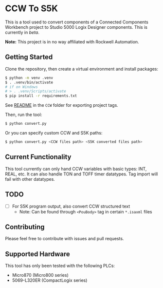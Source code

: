 # CCW To S5K

This is a tool used to convert components of a Connected Components Workbench project to Studio 5000 Logix Designer components. This is currently in *beta*.

**Note:** This project is in no way affiliated with Rockwell Automation.

## Getting Started

Clone the repository, then create a virtual environment and install packages:

```bash
$ python -m venv .venv
$ . .venv/bin/activate
# if on Windows
# > . .venv/Scripts/activate
$ pip install -r requirements.txt
```

See [README](CCW/README.md) in the `CCW` folder for exporting project tags.

Then, run the tool:

```bash
$ python convert.py
```

Or you can specify custom CCW and S5K paths:

```bash
$ python convert.py <CCW files path> <S5K converted files path>
```

## Current Functionality

This tool currently can only hand CCW variables with basic types: INT, REAL, etc. It can also handle TON and TOFF timer datatypes. Tag import will fail with other datatypes.

## TODO

- [ ] For S5K program output, also convert CCW structured text
  - Note: Can be found through `<PouBody>` tag in certain `*.isaxml` files

## Contributing

Please feel free to contribute with issues and pull requests.

## Supported Hardware

This tool has only been tested with the following PLCs:

- Micro870 (Micro800 series)
- 5069-L320ER (CompactLogix series)
